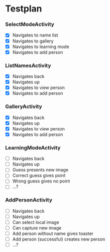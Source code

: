 # Testplan

### SelectModeActivity
- [x] Navigates to name list
- [x] Navigates to gallery
- [x] Navigates to learning mode
- [x] Navigates to add person

### ListNamesActivity
- [x] Navigates back
- [x] Navigates up
- [x] Navigates to view person
- [x] Navigates to add person

### GalleryActivity
- [x] Navigates back
- [x] Navigates up
- [x] Navigates to view person
- [x] Navigates to add person

### LearningModeActivity
- [ ] Navigates back
- [ ] Navigates up
- [ ] Guess presents new image
- [ ] Correct guess gives point
- [ ] Wrong guess gives no point
- [ ] ...?

### AddPersonActivity
- [ ] Navigates back
- [ ] Navigates up
- [ ] Can select local image
- [ ] Can capture new image
- [ ] Add person without name gives toaster
- [ ] Add person (successful) creates new person
- [ ] ...?
